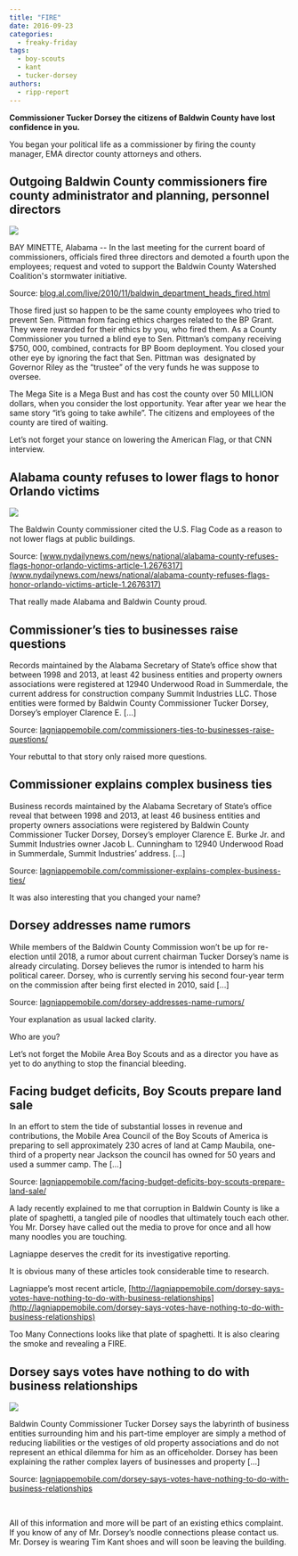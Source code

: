 ```yaml
---
title: "FIRE"
date: 2016-09-23
categories: 
  - freaky-friday
tags: 
  - boy-scouts
  - kant
  - tucker-dorsey
authors: 
  - ripp-report
---
```


**Commissioner Tucker Dorsey the citizens of Baldwin County have lost confidence in you.**

You began your political life as a commissioner by firing the county manager, EMA director county attorneys and others.

## Outgoing Baldwin County commissioners fire county administrator and planning, personnel directors

![](https://cdn.rippreport.com/wp-content/uploads/2016/09/baldwincountysealjpg-33952f3c6967244e.jpg)

BAY MINETTE, Alabama -- In the last meeting for the current board of commissioners, officials fired three directors and demoted a fourth upon the employees; request and voted to support the Baldwin County Watershed Coalition's stormwater initiative.

Source: [blog.al.com/live/2010/11/baldwin\_department\_heads\_fired.html](blog.al.com/live/2010/11/baldwin_department_heads_fired.html)

Those fired just so happen to be the same county employees who tried to prevent Sen. Pittman from facing ethics charges related to the BP Grant. They were rewarded for their ethics by you, who fired them. As a County Commissioner you turned a blind eye to Sen. Pittman’s company receiving $750, 000, combined, contracts for BP Boom deployment. You closed your other eye by ignoring the fact that Sen. Pittman was  designated by Governor Riley as the “trustee” of the very funds he was suppose to oversee.

The Mega Site is a Mega Bust and has cost the county over 50 MILLION dollars, when you consider the lost opportunity. Year after year we hear the same story “it’s going to take awhile”. The citizens and employees of the county are tired of waiting.

Let’s not forget your stance on lowering the American Flag, or that CNN interview.

## Alabama county refuses to lower flags to honor Orlando victims

![](https://cdn.rippreport.com/wp-content/uploads/2016/09/flag17n-1-web.jpg)

The Baldwin County commissioner cited the U.S. Flag Code as a reason to not lower flags at public buildings.

Source: [www.nydailynews.com/news/national/alabama-county-refuses-flags-honor-orlando-victims-article-1.2676317](www.nydailynews.com/news/national/alabama-county-refuses-flags-honor-orlando-victims-article-1.2676317)

That really made Alabama and Baldwin County proud.

## Commissioner’s ties to businesses raise questions

Records maintained by the Alabama Secretary of State’s office show that between 1998 and 2013, at least 42 business entities and property owners associations were registered at 12940 Underwood Road in Summerdale, the current address for construction company Summit Industries LLC. Those entities were formed by Baldwin County Commissioner Tucker Dorsey, Dorsey’s employer Clarence E. \[…\]

Source: [lagniappemobile.com/commissioners-ties-to-businesses-raise-questions/](http://lagniappemobile.com/commissioners-ties-to-businesses-raise-questions/)

Your rebuttal to that story only raised more questions.

## Commissioner explains complex business ties

Business records maintained by the Alabama Secretary of State’s office reveal that between 1998 and 2013, at least 46 business entities and property owners associations were registered by Baldwin County Commissioner Tucker Dorsey, Dorsey’s employer Clarence E. Burke Jr. and Summit Industries owner Jacob L. Cunningham to 12940 Underwood Road in Summerdale, Summit Industries’ address. \[…\]

Source: [lagniappemobile.com/commissioner-explains-complex-business-ties/](lagniappemobile.com/commissioner-explains-complex-business-ties/)

It was also interesting that you changed your name?

## Dorsey addresses name rumors

While members of the Baldwin County Commission won’t be up for re-election until 2018, a rumor about current chairman Tucker Dorsey’s name is already circulating. Dorsey believes the rumor is intended to harm his political career. Dorsey, who is currently serving his second four-year term on the commission after being first elected in 2010, said \[…\]

Source: [lagniappemobile.com/dorsey-addresses-name-rumors/](http://lagniappemobile.com/dorsey-addresses-name-rumors/)

Your explanation as usual lacked clarity.

Who are you?

Let’s not forget the Mobile Area Boy Scouts and as a director you have as yet to do anything to stop the financial bleeding.

## Facing budget deficits, Boy Scouts prepare land sale

In an effort to stem the tide of substantial losses in revenue and contributions, the Mobile Area Council of the Boy Scouts of America is preparing to sell approximately 230 acres of land at Camp Maubila, one-third of a property near Jackson the council has owned for 50 years and used a summer camp. The \[…\]

Source: [lagniappemobile.com/facing-budget-deficits-boy-scouts-prepare-land-sale/](lagniappemobile.com/facing-budget-deficits-boy-scouts-prepare-land-sale/)

A lady recently explained to me that corruption in Baldwin County is like a plate of spaghetti, a tangled pile of noodles that ultimately touch each other. You Mr. Dorsey have called out the media to prove for once and all how many noodles you are touching.

Lagniappe deserves the credit for its investigative reporting.

It is obvious many of these articles took considerable time to research.

Lagniappe’s most recent article, [http://lagniappemobile.com/dorsey-says-votes-have-nothing-to-do-with-business-relationships](http://lagniappemobile.com/dorsey-says-votes-have-nothing-to-do-with-business-relationships)

Too Many Connections looks like that plate of spaghetti. It is also clearing the smoke and revealing a FIRE.

## Dorsey says votes have nothing to do with business relationships

![](https://cdn.rippreport.com/wp-content/uploads/2016/09/Tucker-Dorsey-140x140.jpeg)

Baldwin County Commissioner Tucker Dorsey says the labyrinth of business entities surrounding him and his part-time employer are simply a method of reducing liabilities or the vestiges of old property associations and do not represent an ethical dilemma for him as an officeholder. Dorsey has been explaining the rather complex layers of businesses and property \[…\]

Source: [lagniappemobile.com/dorsey-says-votes-have-nothing-to-do-with-business-relationships](lagniappemobile.com/dorsey-says-votes-have-nothing-to-do-with-business-relationships)

 

All of this information and more will be part of an existing ethics complaint. If you know of any of Mr. Dorsey’s noodle connections please contact us. Mr. Dorsey is wearing Tim Kant shoes and will soon be leaving the building.
